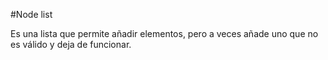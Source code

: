 #Node list

Es una lista que permite añadir elementos, pero a veces añade uno que no es válido y deja de funcionar.